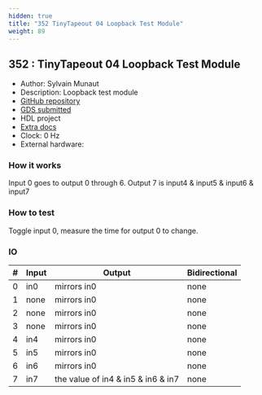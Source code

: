 ```yaml
---
hidden: true
title: "352 TinyTapeout 04 Loopback Test Module"
weight: 89
---
```


## 352 : TinyTapeout 04 Loopback Test Module

* Author: Sylvain Munaut
* Description: Loopback test module
* [GitHub repository](https://github.com/TinyTapeout/tt04-loopback)
* [GDS submitted](https://github.com/TinyTapeout/tt04-loopback/actions/runs/5602321111)
* HDL project
* [Extra docs]()
* Clock: 0 Hz
* External hardware: 



### How it works

Input 0 goes to output 0 through 6.
Output 7 is input4 & input5 & input6 & input7


### How to test

Toggle input 0, measure the time for output 0 to change.


### IO

| # | Input        | Output       | Bidirectional      |
|---|--------------|--------------| -------------------|
| 0 | in0  | mirrors in0 | none |
| 1 | none  | mirrors in0 | none |
| 2 | none  | mirrors in0 | none |
| 3 | none  | mirrors in0 | none |
| 4 | in4  | mirrors in0 | none |
| 5 | in5  | mirrors in0 | none |
| 6 | in6  | mirrors in0 | none |
| 7 | in7  | the value of in4 & in5 & in6 & in7 | none |
